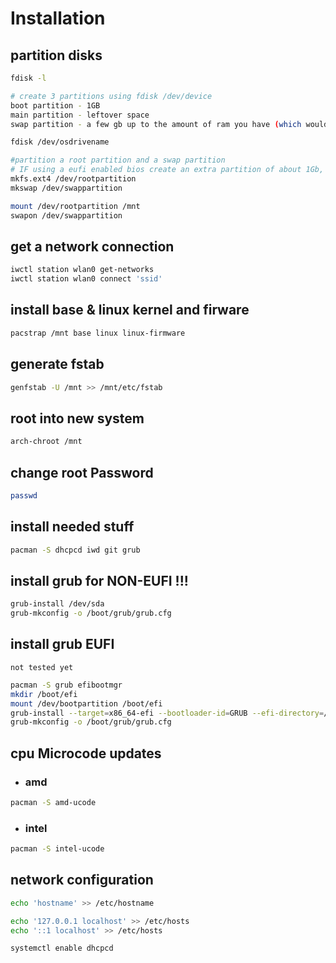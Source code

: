 # Installation

## partition disks
```bash
fdisk -l

# create 3 partitions using fdisk /dev/device
boot partition - 1GB
main partition - leftover space
swap partition - a few gb up to the amount of ram you have (which would be overkill)

fdisk /dev/osdrivename

#partition a root partition and a swap partition
# IF using a eufi enabled bios create an extra partition of about 1Gb, format this partition using FAT32
mkfs.ext4 /dev/rootpartition
mkswap /dev/swappartition

mount /dev/rootpartition /mnt
swapon /dev/swappartition
```

## get a network connection
```bash
iwctl station wlan0 get-networks
iwctl station wlan0 connect 'ssid'
```

## install base & linux kernel and firware
```bash
pacstrap /mnt base linux linux-firmware
```

## generate fstab 
```bash
genfstab -U /mnt >> /mnt/etc/fstab
```

## root into new system
```bash
arch-chroot /mnt
```

## change root Password
```bash
passwd
```

## install needed stuff
```bash
pacman -S dhcpcd iwd git grub
```

## install grub for NON-EUFI !!!
```bash
grub-install /dev/sda
grub-mkconfig -o /boot/grub/grub.cfg
```

## install grub EUFI
`not tested yet`
```bash
pacman -S grub efibootmgr
mkdir /boot/efi
mount /dev/bootpartition /boot/efi
grub-install --target=x86_64-efi --bootloader-id=GRUB --efi-directory=/boot/efi
grub-mkconfig -o /boot/grub/grub.cfg
```

## cpu Microcode updates
* ### amd
```bash
pacman -S amd-ucode
```
* ### intel
```bash
pacman -S intel-ucode
```

## network configuration 
```bash
echo 'hostname' >> /etc/hostname

echo '127.0.0.1 localhost' >> /etc/hosts
echo '::1 localhost' >> /etc/hosts

systemctl enable dhcpcd
```

